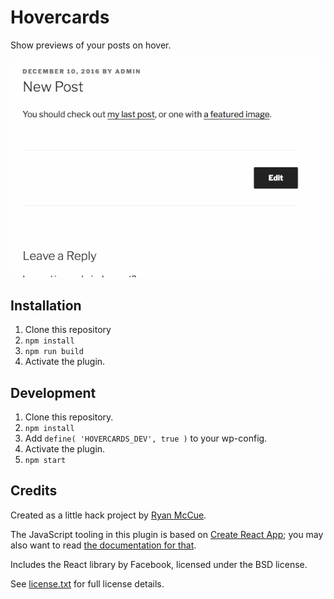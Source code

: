 # Hovercards

Show previews of your posts on hover.

![](preview.gif)

## Installation

1. Clone this repository
2. `npm install`
3. `npm run build`
4. Activate the plugin.

## Development

1. Clone this repository.
2. `npm install`
3. Add `define( 'HOVERCARDS_DEV', true )` to your wp-config.
4. Activate the plugin.
5. `npm start`

## Credits

Created as a little hack project by [Ryan McCue](https://rmccue.io/).

The JavaScript tooling in this plugin is based on [Create React App](https://github.com/facebookincubator/create-react-app); you may also want to read [the documentation for that](https://github.com/facebookincubator/create-react-app/blob/master/packages/react-scripts/template/README.md).

Includes the React library by Facebook, licensed under the BSD license.

See [license.txt](license.txt) for full license details.
